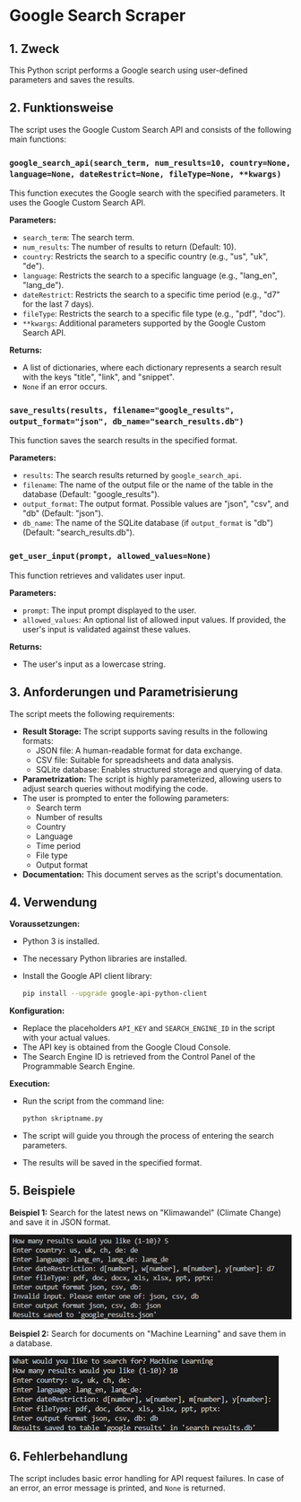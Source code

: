 # Google Search Scraper

## 1. Zweck

This Python script performs a Google search using user-defined parameters and saves the results.

## 2. Funktionsweise

The script uses the Google Custom Search API and consists of the following main functions:

### `google_search_api(search_term, num_results=10, country=None, language=None, dateRestrict=None, fileType=None, **kwargs)`

This function executes the Google search with the specified parameters. It uses the Google Custom Search API.

**Parameters:**

* `search_term`: The search term.
* `num_results`: The number of results to return (Default: 10).
* `country`: Restricts the search to a specific country (e.g., "us", "uk", "de").
* `language`: Restricts the search to a specific language (e.g., "lang_en", "lang_de").
* `dateRestrict`: Restricts the search to a specific time period (e.g., "d7" for the last 7 days).
* `fileType`: Restricts the search to a specific file type (e.g., "pdf", "doc").
* `**kwargs`: Additional parameters supported by the Google Custom Search API.

**Returns:**

* A list of dictionaries, where each dictionary represents a search result with the keys "title", "link", and "snippet".
* `None` if an error occurs.

### `save_results(results, filename="google_results", output_format="json", db_name="search_results.db")`

This function saves the search results in the specified format.

**Parameters:**

* `results`: The search results returned by `google_search_api`.
* `filename`: The name of the output file or the name of the table in the database (Default: "google_results").
* `output_format`: The output format. Possible values are "json", "csv", and "db" (Default: "json").
* `db_name`: The name of the SQLite database (if `output_format` is "db") (Default: "search_results.db").

### `get_user_input(prompt, allowed_values=None)`

This function retrieves and validates user input.

**Parameters:**

* `prompt`: The input prompt displayed to the user.
* `allowed_values`: An optional list of allowed input values. If provided, the user's input is validated against these values.

**Returns:**

* The user's input as a lowercase string.

## 3. Anforderungen und Parametrisierung

The script meets the following requirements:

* **Result Storage:** The script supports saving results in the following formats:
    * JSON file: A human-readable format for data exchange.
    * CSV file: Suitable for spreadsheets and data analysis.
    * SQLite database: Enables structured storage and querying of data.
* **Parametrization:** The script is highly parameterized, allowing users to adjust search queries without modifying the code.
* The user is prompted to enter the following parameters:
    * Search term
    * Number of results
    * Country
    * Language
    * Time period
    * File type
    * Output format
* **Documentation:** This document serves as the script's documentation.

## 4. Verwendung

**Voraussetzungen:**

* Python 3 is installed.
* The necessary Python libraries are installed.
* Install the Google API client library:

    ```bash
    pip install --upgrade google-api-python-client
    ```

**Konfiguration:**

* Replace the placeholders `API_KEY` and `SEARCH_ENGINE_ID` in the script with your actual values.
* The API key is obtained from the Google Cloud Console.
* The Search Engine ID is retrieved from the Control Panel of the Programmable Search Engine.

**Execution:**

* Run the script from the command line:

    ```bash
    python skriptname.py
    ```
* The script will guide you through the process of entering the search parameters.
* The results will be saved in the specified format.

## 5. Beispiele

**Beispiel 1:** Search for the latest news on "Klimawandel" (Climate Change) and save it in JSON format.

![Klimawandel search example](Pictures/bsp_1.png)

**Beispiel 2:** Search for documents on "Machine Learning" and save them in a database.

![Machine Learning search example](Pictures/bsp_2.png)

## 6. Fehlerbehandlung

The script includes basic error handling for API request failures. In case of an error, an error message is printed, and `None` is returned.
